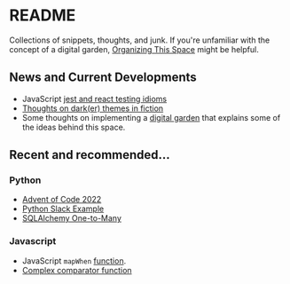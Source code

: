 # README

Collections of snippets, thoughts, and junk. If you're unfamiliar with the concept of a digital garden, [Organizing This Space](Digital_Garden_Thoughts/dg3_organizaing_this_space.md) might be helpful. 

## News and Current Developments

* JavaScript [jest and react testing idioms](Javascript/jest_testing_notes.md)
* [Thoughts on dark(er) themes in fiction](Overthinking_Media/supergiant_nona_lee.md)
* Some thoughts on implementing a [digital garden](Digital_Garden_Thoughts/dg1-digita-garden-notes.md) that explains some of the ideas behind this space. 



## Recent and recommended...

### Python

* [Advent of Code 2022](Python/advent_of_code_2022_1.md)
* [Python Slack Example](Python/slack-api.md)
* [SQLAlchemy One-to-Many](Python/sqlalchemy-one-to-many.md)

### Javascript

* JavaScript `mapWhen` [function](Javascript/map_mutate.md). 
* [Complex comparator function](Javascript/comparator_functions.md)

